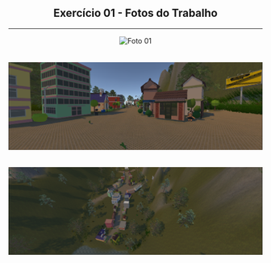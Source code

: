 <!DOCTYPE html>
<html>
  <head>
    <meta charset="UTF-8">
  </head>
  <body>
    <div align = "center">
      <h2> Exercício 01 - Fotos do Trabalho </h2>
      <hr>
      <img align="center" alt="Foto 01" src="https://github.com/LeticiaAmericano/Projetos-Unity/blob/main/Exercicio%201/Exerc%C3%ADcio%2001%20-%20Fotos.png?raw=trueg">
      <br>
      <br>
      <br>
      <img align="center" alt="Foto 02" src="https://github.com/LeticiaAmericano/Projetos-Unity/blob/main/Exercicio%201/Exercicio%2001%20-%20Fotos%2002.png?raw=true">
      <br>
      <br>
      <br>
      <img align="center" alt="Foto 03" src="https://github.com/LeticiaAmericano/Projetos-Unity/blob/main/Exercicio%201/Exercicio%2001%20-%20Foto%20Total.png?raw=true">
    </div>
  </body>
</html>

